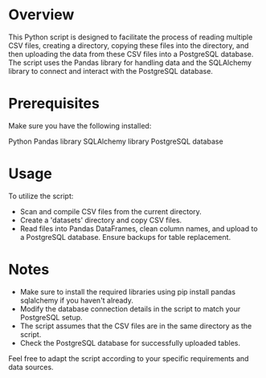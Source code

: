 # Overview

This Python script is designed to facilitate the process of reading multiple CSV files, creating a directory, copying these files into the directory, and then uploading the data from these CSV files into a PostgreSQL database. The script uses the Pandas library for handling data and the SQLAlchemy library to connect and interact with the PostgreSQL database.

# Prerequisites

Make sure you have the following installed:

Python
Pandas library
SQLAlchemy library
PostgreSQL database

# Usage

To utilize the script: 
* Scan and compile CSV files from the current directory. 
* Create a 'datasets' directory and copy CSV files. 
* Read files into Pandas DataFrames, clean column names, and upload to a PostgreSQL database. Ensure backups for table replacement.

# Notes

- Make sure to install the required libraries using pip install pandas sqlalchemy if you haven't already.
- Modify the database connection details in the script to match your PostgreSQL setup.
- The script assumes that the CSV files are in the same directory as the script.
- Check the PostgreSQL database for successfully uploaded tables.

Feel free to adapt the script according to your specific requirements and data sources.